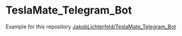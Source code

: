# TeslaMate_Telegram_Bot
Example for this repository [JakobLichterfeld/TeslaMate_Telegram_Bot](https://github.com/JakobLichterfeld/TeslaMate_Telegram_Bot)
